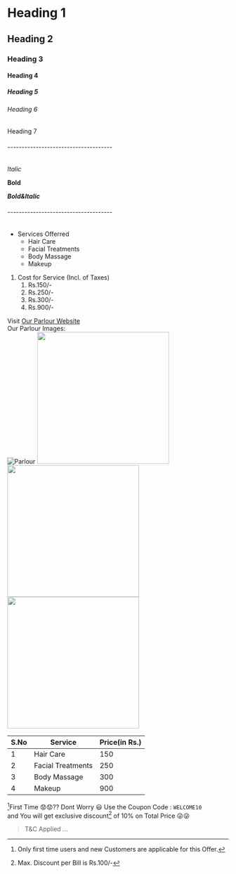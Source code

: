 # Heading 1
## Heading 2
### Heading 3
#### Heading 4
##### Heading 5
###### Heading 6
Heading 7

###### -------------------------------------

*Italic*

**Bold**

***Bold&Italic***

###### -------------------------------------

* Services Offerred
  * Hair Care
  * Facial Treatments
  * Body Massage
  * Makeup

1. Cost for Service (Incl. of Taxes)
    1. Rs.150/-
    2. Rs.250/-
    3. Rs.300/-
    4. Rs.900/-

Visit [Our Parlour Website](https://www.angelsbeautyparlour.com/)<br/>
Our Parlour Images: <br/>
![Parlour](https://lh3.googleusercontent.com/proxy/19OKw8THjlcCbd5pnXLLiGna0TVsZd9krglv7g9nbc8qO8hohV3ZNFsWU30stxgfV_AyD07RuFjq8-tKeFAkcAFDxZw)
<img src="https://lh3.googleusercontent.com/proxy/19OKw8THjlcCbd5pnXLLiGna0TVsZd9krglv7g9nbc8qO8hohV3ZNFsWU30stxgfV_AyD07RuFjq8-tKeFAkcAFDxZw" width="300" height="300"><img src="https://encrypted-tbn0.gstatic.com/images?q=tbn:ANd9GcQKfMp8ZrgOqKvFp-hkNrfh8Y7ZEyA-uUw_JA&usqp=CAU" width="300" height="300"><img src="https://encrypted-tbn0.gstatic.com/images?q=tbn:ANd9GcS8ZKCCU_iWIDnssk9tZ4LG7ExvPsTWLRxitg&usqp=CAU" width="300" height="300">

S.No|Service|Price(in Rs.)
----|-------|------
1|Hair Care|150
2|Facial Treatments|250
3|Body Massage|300
4|Makeup|900

[^1]First Time :worried::worried:?? Dont Worry :smiley:
Use the Coupon Code : `WELCOME10` <br/>
and You will get exclusive discount[^2] of 10% on Total Price :stuck_out_tongue_winking_eye::stuck_out_tongue_winking_eye:
> T&C Applied ...
[^1]: Only first time users and new Customers are applicable for this Offer.
[^2]: Max. Discount per Bill is Rs.100/-

